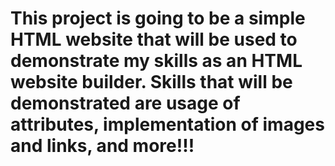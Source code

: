 # This project is going to be a simple HTML website that will be used to demonstrate my skills as an HTML website builder. Skills that will be demonstrated are usage of attributes, implementation of images and links, and more!!!